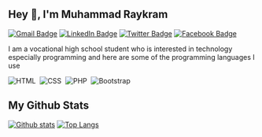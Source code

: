 ## Hey 👋, I'm Muhammad Raykram
[![Gmail Badge](https://img.shields.io/badge/-GMAIL-EA4335?style=flat&logo=Gmail&logoColor=white&link=mailto:gil.exeee@gmail.com)](mailto:gil.exeee@gmail.com) 
[![LinkedIn Badge](https://img.shields.io/badge/-Muhammad--Raykram-0A66C2?style=flat&logo=linkedin&logoColor=white&link=https://linkedin.com/in/raykram)](https://linkedin.com/in/raykram) 
[![Twitter Badge](https://img.shields.io/badge/-raykramx-1DA1F2?style=flat&logo=twitter&logoColor=white&link=https://twitter.com/raykramx)](https://twitter.com/raykramx) 
[![Facebook Badge](https://img.shields.io/badge/-Muhammad--Raykram-1877F2?style=flat&logo=facebook&logoColor=white&link=https://facebook.com/raykramx)](https://facebook.com/raykramx)

I am a vocational high school student who is interested in technology especially programming and here are some of the programming languages ​​I use

![HTML](https://img.shields.io/badge/-HTML-282A36?style=flat&logo=HTML5)&nbsp;
![CSS](https://img.shields.io/badge/-CSS-282A36?style=flat&logo=CSS3&logoColor=1572B6)&nbsp;
![PHP](https://img.shields.io/badge/-PHP-282A36?style=flat&logo=PHP)&nbsp;
![Bootstrap](https://img.shields.io/badge/-Bootstrap-282A36?style=flat&logo=bootstrap)&nbsp;

## My Github Stats

[![Github stats](https://github-readme-stats.vercel.app/api?username=holiq&show_icons=true&include_all_commits=true&count_private=true&&hide_border=true&bg_color=282A36&icon_color=686868&title_color=57c7ff&text_color=9aedfe&custom_title=My+Github+Stats)](https://github.com/raykram/raykramx)
[![Top Langs](https://github-readme-stats.vercel.app/api/top-langs/?username=holiq&layout=compact&hide_border=true&langs_count=8&bg_color=282A36&icon_color=686868&title_color=57c7ff&text_color=9aedfe)](https://github.com/raykram/raykram)
